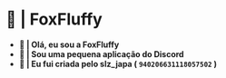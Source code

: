 # 🌼 | FoxFluffy 
- **👋 | Olá, eu sou a FoxFluffy**
- **🌙 | Sou uma pequena aplicação do Discord**
- **🍩 | Eu fui criada pelo slz_japa ( `940206631118057502` )**